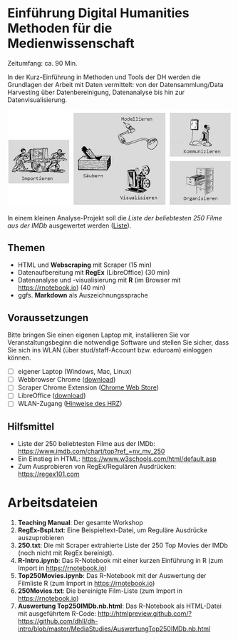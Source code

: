 # Einführung Digital Humanities Methoden für die Medienwissenschaft

Zeitumfang: ca. 90 Min.

In der Kurz-Einführung in Methoden und Tools der DH werden die Grundlagen der Arbeit mit Daten vermittelt: 
von der Datensammlung/Data Harvesting über Datenbereinigung, Datenanalyse bis hin zur Datenvisualisierung.

![DH-Workflow](workflow.jpg)

In einem kleinen Analyse-Projekt soll die _Liste der beliebtesten 250 Filme aus der IMDb_ ausgewertet werden 
([Liste](https://www.imdb.com/chart/top?ref_=nv_mv_250)).


## Themen
* HTML und __Webscraping__ mit Scraper (15 min)
* Datenaufbereitung mit __RegEx__ (LibreOffice) (30 min)
* Datenanalyse und -visualisierung mit __R__ (im Browser mit https://rnotebook.io) (40 min)
* ggfs. __Markdown__ als Auszeichnungssprache

## Voraussetzungen
Bitte bringen Sie einen eigenen Laptop mit, installieren Sie vor Veranstaltungsbeginn die notwendige Software 
und stellen Sie sicher, dass Sie sich ins WLAN (über stud/staff-Account bzw. eduroam) einloggen können.

* [ ] eigener Laptop (Windows, Mac, Linux)
* [ ] Webbrowser Chrome ([download](https://www.google.com/intl/de_ALL/chrome/))
* [ ] Scraper Chrome Extension ([Chrome Web Store](https://chrome.google.com/webstore/detail/scraper/mbigbapnjcgaffohmbkdlecaccepngjd))
* [ ] LibreOffice ([download](https://de.libreoffice.org/))
* [ ] WLAN-Zugang ([Hinweise des HRZ](https://www.uni-marburg.de/hrz/internet/wlan))

## Hilfsmittel
* Liste der 250 beliebtesten Filme aus der IMDb: https://www.imdb.com/chart/top?ref_=nv_mv_250
* Ein Einstieg in HTML: https://www.w3schools.com/html/default.asp
* Zum Ausprobieren von RegEx/Regulären Ausdrücken: https://regex101.com

# Arbeitsdateien
1. **Teaching Manual**: Der gesamte Workshop
2. **RegEx-Bspl.txt**: Eine Beispieltext-Datei, um Reguläre Ausdrücke auszuprobieren
1. **250.txt**: Die mit Scraper extrahierte Liste der 250 Top Movies der IMDb (noch nicht mit RegEx bereinigt).
1. **R-Intro.ipynb**: Das R-Notebook mit einer kurzen Einführung in R (zum Import in https://rnotebook.io)
1. **Top250Movies.ipynb**: Das R-Notebook mit der Auswertung der Filmliste R (zum Import in https://rnotebook.io)
1. **250Movies.txt**: Die bereinigte Film-Liste (zum Import in https://rnotebook.io)
1. **Auswertung Top250IMDb.nb.html**: Das R-Notebook als HTML-Datei mit ausgeführtem R-Code: http://htmlpreview.github.com/?https://github.com/dhll/dh-intro/blob/master/MediaStudies/AuswertungTop250IMDb.nb.html

